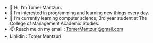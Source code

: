 - 👋 Hi, I’m Tomer Mantzuri.
- 👀 I’m interested in programming and learning new things every day.
- 🌱 I’m currently learning computer science, 3rd year student at The College of Management Academic Studies.
- 📫 Reach me on my email : TomerMantzuri@gmail.com
- Linkdin : Tomer Mantzuri
